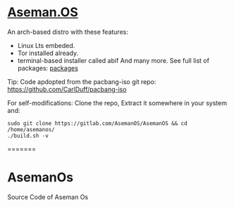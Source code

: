 # [Aseman.OS](https://asemanos.gitlab.io/)
An arch-based distro with these features:

* Linux Lts embeded.
* Tor installed already.
* terminal-based installer called abif
And many more. See full list of packages:
[packages]("https://asemanos.gitlab.io/packages.html")

Tip: Code apdopted from the pacbang-iso git repo: https://github.com/CarlDuff/pacbang-iso

For self-modifications:
Clone the repo, Extract it somewhere in your system and:
```
sudo git clone https://gitlab.com/AsemanOS/AsemanOS && cd /home/asemanos/
./build.sh -v
```
=======
# AsemanOs
Source Code of Aseman Os
